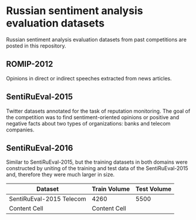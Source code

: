 # Russian sentiment analysis evaluation datasets

Russian sentiment analysis evaluation datasets from past competitions are posted in this repository.


## ROMIP-2012

Opinions in direct or indirect speeches extracted from news articles.


## SentiRuEval-2015

Twitter datasets annotated for the task of reputation monitoring. The goal of the competition was to find sentiment-oriented opinions or positive and negative facts about two types of organizations: banks and telecom companies.

## SentiRuEval-2016

Similar to SentiRuEval-2015, but the training datasets in both domains were constructed by uniting of the training and test data of the SentiRuEval-2015 and, therefore they were much larger in size.

| Dataset  | Train Volume | Test Volume |
| ------------- | ------------- | ------------- | 
|SentiRuEval-2015 Telecom  | 4260  | 5500 |
| Content Cell  | Content Cell  |
